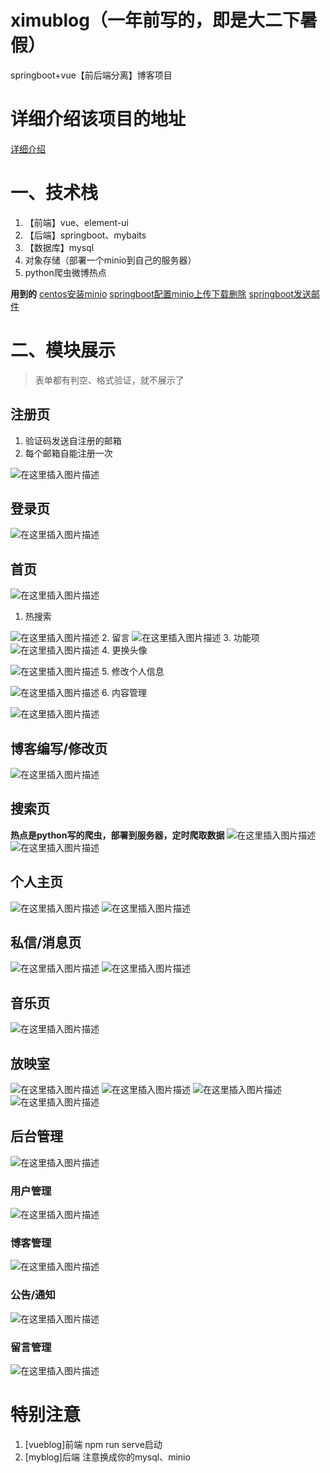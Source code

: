 # ximublog（一年前写的，即是大二下暑假）
springboot+vue【前后端分离】博客项目
# 详细介绍该项目的地址
[详细介绍](https://blog.csdn.net/weixin_48557496/article/details/125353823)
# 一、技术栈
1. 【前端】vue、element-ui
2. 【后端】springboot、mybaits
3. 【数据库】mysql
4. 对象存储（部署一个minio到自己的服务器）
5. python爬虫微博热点

**用到的**
[centos安装minio](https://blog.csdn.net/qq2523208472/article/details/119007574)
[springboot配置minio上传下载删除](https://blog.csdn.net/weixin_48557496/article/details/120506154?spm=1001.2014.3001.5501)
[springboot发送邮件](https://blog.csdn.net/weixin_48557496/article/details/121034610?spm=1001.2014.3001.5501)


# 二、模块展示
> 表单都有判空、格式验证，就不展示了

## 注册页
1. 验证码发送自注册的邮箱
2. 每个邮箱自能注册一次

![在这里插入图片描述](https://img-blog.csdnimg.cn/265f9cdd428245f5b0e552fc43907a99.png)
## 登录页
![在这里插入图片描述](https://img-blog.csdnimg.cn/f0191f35b22e458d8c5d337179d34d06.png)
## 首页
![在这里插入图片描述](https://img-blog.csdnimg.cn/fb81c5f68af74a2e88f4451c1934bc4e.png)
1. 热搜索

![在这里插入图片描述](https://img-blog.csdnimg.cn/ec6a369b482c4956a024a797db227b54.png)
2. 留言
![在这里插入图片描述](https://img-blog.csdnimg.cn/72f63193e2f348968f3849c2182e43e0.png)
3. 功能项
![在这里插入图片描述](https://img-blog.csdnimg.cn/d0f8ca399d764c3cbaeb506e482849c9.png)
4. 更换头像

![在这里插入图片描述](https://img-blog.csdnimg.cn/e5d838e466e747309a48b156c60e527d.png)
5. 修改个人信息

![在这里插入图片描述](https://img-blog.csdnimg.cn/b4ba5b2e1d8e4c8eb3682f08308402fa.png)
6. 内容管理

![在这里插入图片描述](https://img-blog.csdnimg.cn/c203b48a90f545bea06158af6cd1c9d2.png)

## 博客编写/修改页
![在这里插入图片描述](https://img-blog.csdnimg.cn/2f9b3498f676439c89ce96c51e0ba65e.png)
## 搜索页
**热点是python写的爬虫，部署到服务器，定时爬取数据**
![在这里插入图片描述](https://img-blog.csdnimg.cn/d9a023b16fd04a1d865b7eb1b1fb4213.png)
![在这里插入图片描述](https://img-blog.csdnimg.cn/e4fc06571728478dbf4f7a3db23a694f.png)

## 个人主页
![在这里插入图片描述](https://img-blog.csdnimg.cn/2c580218f4184390adbb7988fc67c379.png)
![在这里插入图片描述](https://img-blog.csdnimg.cn/307d16fe3d62472c8a1211aad64bc01c.png)
## 私信/消息页
![在这里插入图片描述](https://img-blog.csdnimg.cn/738d0515f92c48e993d06304ea13fb7d.png)
![在这里插入图片描述](https://img-blog.csdnimg.cn/9b2bfc5c52f040e589b706cf3991639c.png)
## 音乐页
![在这里插入图片描述](https://img-blog.csdnimg.cn/2c01088c0bc34418988f807fdc413fb0.png)

## 放映室
![在这里插入图片描述](https://img-blog.csdnimg.cn/3d241570ce1b4419877b7473f415f3f2.png)
![在这里插入图片描述](https://img-blog.csdnimg.cn/a7e3fd7ff2a34c69b7ceb0a041c10d7e.png)
![在这里插入图片描述](https://img-blog.csdnimg.cn/19c1728b37854c249facb7c373e1ac28.png)
![在这里插入图片描述](https://img-blog.csdnimg.cn/02d4afa684374e85913a790ec4420c49.png)

## 后台管理
![在这里插入图片描述](https://img-blog.csdnimg.cn/a0dc8d9c0b18457588f7c8076994882d.png)

### 用户管理
![在这里插入图片描述](https://img-blog.csdnimg.cn/952651f078994e629a7beb402576fbc3.png)
### 博客管理

![在这里插入图片描述](https://img-blog.csdnimg.cn/3007c3664210474eb196437765a95e0c.png)

### 公告/通知
![在这里插入图片描述](https://img-blog.csdnimg.cn/9385641f15284043971ddbfd7e2f93c1.png)
### 留言管理
![在这里插入图片描述](https://img-blog.csdnimg.cn/11de26a2083c43548b016ffec950de4f.png)
# 特别注意
1. [vueblog]前端 npm run serve启动
2. [myblog]后端 注意换成你的mysql、minio
